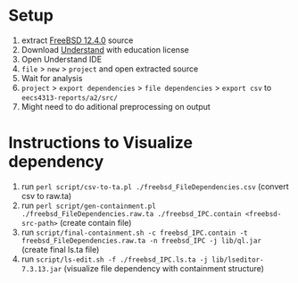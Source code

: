 # Setup

1. extract [FreeBSD 12.4.0](https://github.com/freebsd/freebsd-src/releases/tag/release%2F12.4.0) source
2. Download [Understand](https://licensing.scitools.com/login) with education license
3. Open Understand IDE
4. `file` > `new` > `project` and open extracted source
5. Wait for analysis
6. `project` > `export dependencies` > `file dependencies` > `export csv` to `eecs4313-reports/a2/src/`
7. Might need to do aditional preprocessing on output

# Instructions to Visualize dependency

1. run `perl script/csv-to-ta.pl ./freebsd_FileDependencies.csv` (convert csv to raw.ta)
2. run `perl script/gen-containment.pl ./freebsd_FileDependencies.raw.ta ./freebsd_IPC.contain <freebsd-src-path>` (create contain file)
3. run `script/final-containment.sh -c freebsd_IPC.contain -t freebsd_FileDependencies.raw.ta -n freebsd_IPC -j lib/ql.jar` (create final ls.ta file)
4. run `script/ls-edit.sh -f ./freebsd_IPC.ls.ta -j lib/lseditor-7.3.13.jar` (visualize file dependency with containment structure)
